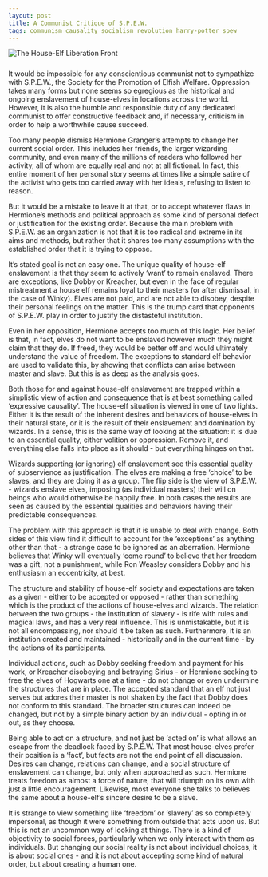 ```yaml
---
layout: post
title: A Communist Critique of S.P.E.W.
tags: communism causality socialism revolution harry-potter spew
---
```


<img src="{{ site.baseurl }}/images/hp.png" title="The House-Elf Liberation Front" class="img-thumbnail" style="margin-bottom: 10px"></img>

It would be impossible for any conscientious communist not to sympathize with S.P.E.W., the Society for the Promotion of Elfish Welfare.  Oppression takes many forms but none seems so egregious as the historical and ongoing enslavement of house-elves in locations across the world.  However, it is also the humble and responsible duty of any dedicated communist to offer constructive feedback and, if necessary, criticism in order to help a worthwhile cause succeed.

Too many people dismiss Hermione Granger’s attempts to change her current social order.  This includes her friends, the larger wizarding community, and even many of the millions of readers who followed her activity, all of whom are equally real and not at all fictional.  In fact, this entire moment of her personal story seems at times like a simple satire of the activist who gets too carried away with her ideals, refusing to listen to reason.

But it would be a mistake to leave it at that, or to accept whatever flaws in Hermione’s methods and political approach as some kind of personal defect or justification for the existing order.  Because the main problem with S.P.E.W. as an organization is not that it is too radical and extreme in its aims and methods, but rather that it shares too many assumptions with the established order that it is trying to oppose.

It’s stated goal is not an easy one.  The unique quality of house-elf enslavement is that they seem to actively ‘want’ to remain enslaved.  There are exceptions, like Dobby or Kreacher, but even in the face of regular mistreatment a house elf remains loyal to their masters (or after dismissal, in the case of Winky).  Elves are not paid, and are not able to disobey, despite their personal feelings on the matter.  This is the trump card that opponents of S.P.E.W. play in order to justify the distasteful institution.

Even in her opposition, Hermione accepts too much of this logic.  Her belief is that, in fact, elves do not want to be enslaved however much they might claim that they do.  If freed, they would be better off and would ultimately understand the value of freedom.  The exceptions to standard elf behavior are used to validate this, by showing that conflicts can arise between master and slave.  But this is as deep as the analysis goes.

Both those for and against house-elf enslavement are trapped within a simplistic view of action and consequence that is at best something called ‘expressive causality’.  The house-elf situation is viewed in one of two lights.  Either it is the result of the inherent desires and behaviors of house-elves in their natural state, or it is the result of their enslavement and domination by wizards.  In a sense, this is the same way of looking at the situation: it is due to an essential quality, either volition or oppression.  Remove it, and everything else falls into place as it should - but everything hinges on that.

Wizards supporting (or ignoring) elf enslavement see this essential quality of subservience as justification.  The elves are making a free ‘choice’ to be slaves, and they are doing it as a group.  The flip side is the view of S.P.E.W. - wizards enslave elves, imposing (as individual masters) their will on beings who would otherwise be happily free.  In both cases the results are seen as caused by the essential qualities and behaviors having their predictable consequences.

The problem with this approach is that it is unable to deal with change.  Both sides of this view find it difficult to account for the ‘exceptions’ as anything other than that - a strange case to be ignored as an aberration.  Hermione believes that Winky will eventually ‘come round’ to believe that her freedom was a gift, not a punishment, while Ron Weasley considers Dobby and his enthusiasm an eccentricity, at best.  

The structure and stability of house-elf society and expectations are taken as a given - either to be accepted or opposed - rather than something which is the product of the actions of house-elves and wizards.  The relation between the two groups - the institution of slavery - is rife with rules and magical laws, and has a very real influence.  This is unmistakable, but it is not all encompassing, nor should it be taken as such.  Furthermore, it is an institution created and maintained - historically and in the current time - by the actions of its participants.

Individual actions, such as Dobby seeking freedom and payment for his work, or Kreacher disobeying and betraying Sirius - or Hermione seeking to free the elves of Hogwarts one at a time - do not change or even undermine the structures that are in place.  The accepted standard that an elf not just serves but adores their master is not shaken by the fact that Dobby does not conform to this standard.  The broader structures can indeed be changed, but not by a simple binary action by an individual - opting in or out, as they choose.

Being able to act on a structure, and not just be ‘acted on’ is what allows an escape from the deadlock faced by S.P.E.W.  That most house-elves prefer their position is a ‘fact’, but facts are not the end point of all discussion.  Desires can change, relations can change, and a social structure of enslavement can change, but only when approached as such.  Hermione treats freedom as almost a force of nature, that will triumph on its own with just a little encouragement.  Likewise, most everyone she talks to believes the same about a house-elf’s sincere desire to be a slave.

It is strange to view something like ‘freedom’ or ‘slavery’ as so completely impersonal, as though it were something from outside that acts upon us.  But this is not an uncommon way of looking at things.  There is a kind of objectivity to social forces, particularly when we only interact with them as individuals.  But changing our social reality is not about individual choices, it is about social ones - and it is not about accepting some kind of natural order, but about creating a human one.
